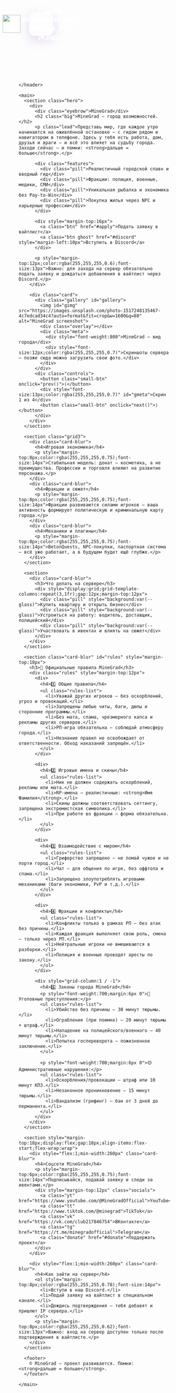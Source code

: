 <html lang="ru">
<head>
  <link rel="apple-touch-icon" sizes="180x180" href="/apple-touch-icon.png">
  <link rel="icon" type="image/png" sizes="32x32" href="/favicon-32x32.png">
  <link rel="icon" type="image/png" sizes="16x16" href="/favicon-16x16.png">
  <link rel="manifest" href="/site.webmanifest">
  <meta charset="utf-8" />
  <meta name="viewport" content="width=device-width,initial-scale=1" />
  <title>MineGrad — Город возможностей</title>
  <meta name="description" content="MineGrad — роллплей сервер Minecraft. Подай заявку в вайтлист и начни свою историю. Дальше = больше." />
  <link rel="icon" href="data:;base64,iVBORw0KGgo=" />
  <style>
    /* Google-font-like fallback */
    @import url('https://fonts.googleapis.com/css2?family=Inter:wght@300;400;600;800&display=swap');

    :root{
      --bg1:#07021a;
      --bg2:#1a0830;
      --accent1:#7c3aed; /* purple */
      --accent2:#5b21b6; /* deep purple */
      --muted:rgba(255,255,255,0.78);
      --card: rgba(255,255,255,0.04);
      --glass: rgba(255,255,255,0.04);
      --glass-2: rgba(255,255,255,0.03);
    }

    *{box-sizing:border-box}
    html,body{height:100%}
    body{
      margin:0;
      font-family: 'Inter', system-ui, -apple-system, 'Segoe UI', Roboto, 'Helvetica Neue', Arial;
      color:var(--muted);
      background: radial-gradient(1200px 600px at 10% 10%, rgba(124,58,237,0.12), transparent), linear-gradient(180deg,var(--bg1),var(--bg2));
      -webkit-font-smoothing:antialiased;
      -moz-osx-font-smoothing:grayscale;
    }

    .container{max-width:1100px;margin:40px auto;padding:28px}

    header{display:flex;align-items:center;justify-content:space-between;gap:16px}
    .brand{display:flex;align-items:center;gap:12px}
    .logo{width:64px;height:64px;border-radius:14px;background:linear-gradient(135deg,var(--accent1),var(--accent2));display:flex;align-items:center;justify-content:center;font-weight:800;color:white;font-size:20px;box-shadow:0 10px 30px rgba(91,33,182,0.18)}
    h1{margin:0;font-size:22px}
    .tag{font-size:13px;color:rgba(255,255,255,0.65)}

    nav{display:flex;gap:10px}
    .btn{background:linear-gradient(90deg,var(--accent1),var(--accent2));padding:10px 16px;border-radius:10px;color:white;font-weight:600;text-decoration:none;display:inline-block}
    .btn.ghost{background:transparent;border:1px solid rgba(255,255,255,0.06);color:var(--muted)}

    main{margin-top:26px}
    .hero{display:grid;grid-template-columns:1fr 540px;gap:28px;align-items:center}
    .eyebrow{display:inline-block;background:linear-gradient(90deg,#2d1366,#6b3bd1);padding:6px 10px;border-radius:999px;font-size:13px;color:white;font-weight:700}
    .big{font-size:44px;line-height:1.02;margin:12px 0;font-weight:800}
    .lead{color:rgba(255,255,255,0.85);font-size:16px}

    .features{display:grid;grid-template-columns:repeat(2,1fr);gap:12px;margin-top:18px}
    .pill{background:var(--card);padding:12px;border-radius:10px;font-weight:600}

    /* gallery */
    .card{border-radius:16px;overflow:hidden;background:linear-gradient(180deg, rgba(255,255,255,0.02), rgba(255,255,255,0.01));box-shadow:0 10px 30px rgba(2,6,23,0.6);}
    .gallery{height:360px;background:#000;position:relative;display:flex;align-items:center;justify-content:center}
    .gallery img{width:100%;height:100%;object-fit:cover;display:block}
    .gallery .overlay{position:absolute;inset:0;background:linear-gradient(180deg,transparent,rgba(2,6,23,0.6) 65%)}
    .gallery .meta{position:absolute;left:18px;bottom:18px;background:rgba(0,0,0,0.35);backdrop-filter:blur(6px);padding:10px;border-radius:10px}
    .controls{display:flex;align-items:center;justify-content:space-between;padding:10px}
    .small-btn{background:rgba(255,255,255,0.03);border:1px solid rgba(255,255,255,0.04);padding:8px 10px;border-radius:8px;color:var(--muted);cursor:pointer}

    /* sections */
    section{margin-top:22px}
    .grid3{display:grid;grid-template-columns:repeat(3,1fr);gap:12px}
    .card-blur{padding:18px;border-radius:12px;background:linear-gradient(180deg, rgba(255,255,255,0.02), rgba(255,255,255,0.01));border:1px solid rgba(255,255,255,0.03)}

    /* rules */
    .rules{display:grid;grid-template-columns:repeat(2,1fr);gap:18px}
    .rules h3{margin-top:0}
    ul.rules-list{padding-left:18px;margin:8px 0}

    /* socials */
    .socials{display:flex;gap:10px;flex-wrap:wrap}
    .socials a{padding:8px 12px;border-radius:10px;text-decoration:none;font-weight:700}
    .yt{background:#ff3b3b;color:white}
    .tt{background:#111;color:white}
    .vk{background:#4a76a8;color:white}
    .tg{background:linear-gradient(90deg,#6b3bd1,#2a64d6);color:white}
    .donate{background:linear-gradient(90deg,#10b981,#059669);color:white}

    footer{margin-top:38px;text-align:center;color:rgba(255,255,255,0.44);font-size:13px;padding-bottom:30px}

    /* responsive */
    @media (max-width:1000px){
      .hero{grid-template-columns:1fr}
      .gallery{height:260px}
      .grid3{grid-template-columns:1fr}
      .rules{grid-template-columns:1fr}
    }

    @media (max-width:420px){.big{font-size:28px}}
  </style>
</head>
<body>
  <div class="container">
    <header>
      <div class="brand">
        <div class="logo">
         <img src="android-chrome-512x512.png" alt="NO" style="width:48px; height:48px>
        </div>
        <div>
          <h1>MineGrad</h1>
          <div class="tag">Город возможностей. Играй. РП. Живи.</div>
        </div>
      </div>

    </header>

    <main>
      <section class="hero">
        <div>
          <div class="eyebrow">MineGrad</div>
          <h2 class="big">MineGrad — город возможностей.</h2>
          <p class="lead">Представь мир, где каждое утро начинается на оживлённой остановке — с гидом рядом и навигатором в телефоне. Здесь у тебя есть работа, дом, друзья и враги — и всё это влияет на судьбу города. Заходи сейчас — и помни: <strong>дальше = больше</strong>.</p>

          <div class="features">
            <div class="pill">Реалистичный городской спавн и вводный гид</div>
            <div class="pill">Фракции: полиция, военные, медики, СМИ</div>
            <div class="pill">Уникальная рыбалка и экономика без Pay-to-Win</div>
            <div class="pill">Покупка жилья через NPC и карьерные профессии</div>
          </div>

          <div style="margin-top:16px">
            <a class="btn" href="#apply">Подать заявку в вайтлист</a>
            <a class="btn ghost" href="#discord" style="margin-left:10px">Вступить в Discord</a>
          </div>

          <p style="margin-top:12px;color:rgba(255,255,255,0.6);font-size:13px">Важно: для захода на сервер обязательно подать заявку и дождаться добавления в вайтлист через Discord.</p>
        </div>

        <div class="card">
          <div class="gallery" id="gallery">
            <img id="gimg" src="https://images.unsplash.com/photo-1517248135467-4c7edcad34c4?auto=format&fit=crop&w=1600&q=80" alt="MineGrad screenshot">
            <div class="overlay"></div>
            <div class="meta">
              <div style="font-weight:800">MineGrad — вид города</div>
              <div style="font-size:12px;color:rgba(255,255,255,0.7)">Скриншоты сервера — позже сюда можно загрузить свои фото.</div>
            </div>
          </div>
          <div class="controls">
            <button class="small-btn" onclick="prev()">⟨</button>
            <div style="font-size:13px;color:rgba(255,255,255,0.7)" id="gmeta">Скрин 1 из 4</div>
            <button class="small-btn" onclick="next()">⟩</button>
          </div>
        </div>
      </section>

      <section class="grid3">
        <div class="card-blur">
          <h4>Игровая экономика</h4>
          <p style="margin-top:8px;color:rgba(255,255,255,0.75);font-size:14px">Стабильная модель: донат — косметика, а не преимущества. Профессии и торговля влияют на развитие персонажа.</p>
        </div>
        <div class="card-blur">
          <h4>Фракции и сюжет</h4>
          <p style="margin-top:8px;color:rgba(255,255,255,0.75);font-size:14px">Фракции развиваются силами игроков — ваша активность формирует политическую и криминальную карту города.</p>
        </div>
        <div class="card-blur">
          <h4>Механики и плагины</h4>
          <p style="margin-top:8px;color:rgba(255,255,255,0.75);font-size:14px">BetonQuests, NPC-покупки, паспортная система — всё уже работает, а в будущем будет ещё глубже.</p>
        </div>
      </section>

      <section>
        <div class="card-blur">
          <h3>Что делать на сервере</h3>
          <div style="display:grid;grid-template-columns:repeat(3,1fr);gap:12px;margin-top:12px">
            <div class="pill" style="background:var(--glass)">Купить квартиру и открыть бизнес</div>
            <div class="pill" style="background:var(--glass)">Устроиться на работу: водитель, доставщик, полицейский</div>
            <div class="pill" style="background:var(--glass)">Участвовать в ивентах и влиять на сюжет</div>
          </div>
        </div>
      </section>

      <section class="card-blur" id="rules" style="margin-top:18px">
        <h3>📜 Официальные правила MineGrad</h3>
        <div class="rules" style="margin-top:12px">
          <div>
            <h4>1️⃣ Общие правила</h4>
            <ul class="rules-list">
              <li>Уважай других игроков — без оскорблений, угроз и провокаций.</li>
              <li>Запрещены любые читы, баги, дюпы и сторонние программы.</li>
              <li>Без мата, спама, чрезмерного капса и рекламы других серверов.</li>
              <li>РП-игра обязательна — соблюдай атмосферу города.</li>
              <li>Незнание правил не освобождает от ответственности. Обход наказаний запрещён.</li>
            </ul>
          </div>

          <div>
            <h4>2️⃣ Игровые имена и скины</h4>
            <ul class="rules-list">
              <li>Ник не должен содержать оскорблений, рекламы или мата.</li>
              <li>RP-имена — реалистичные: <strong>Имя Фамилия</strong>.</li>
              <li>Скины должны соответствовать сеттингу, запрещена экстремистская символика.</li>
              <li>При работе во фракции — форма обязательна.</li>
            </ul>
          </div>

          <div>
            <h4>3️⃣ Взаимодействие с миром</h4>
            <ul class="rules-list">
              <li>Гриферство запрещено — не ломай чужое и не порти город.</li>
              <li>Чат — для общения по игре, без оффтопа и спама.</li>
              <li>Запрещено злоупотреблять игровыми механиками (баги экономики, PvP и т.д.).</li>
            </ul>
          </div>

          <div>
            <h4>4️⃣ Фракции и конфликты</h4>
            <ul class="rules-list">
              <li>Конфликты только в рамках РП — без атак без причины.</li>
              <li>Каждая фракция выполняет свою роль, смена — только через РП.</li>
              <li>Нейтральные игроки не вмешиваются в разборки.</li>
              <li>Полиция и военные проводят аресты по закону.</li>
            </ul>
          </div>

          <div style="grid-column:1 / -1">
            <h4>5️⃣ Законы города MineGrad</h4>
            <p style="font-weight:700;margin:6px 0">🔴 Уголовные преступления:</p>
            <ul class="rules-list">
              <li>Убийство без причины — 30 минут тюрьмы.</li>
              <li>Ограбление (при поимке) — 20 минут тюрьмы + штраф.</li>
              <li>Нападение на полицейского/военного — 40 минут тюрьмы.</li>
              <li>Попытка госпереворота — пожизненное заключение.</li>
            </ul>

            <p style="font-weight:700;margin:6px 0">🟡 Административные нарушения:</p>
            <ul class="rules-list">
              <li>Оскорбления/провокации — штраф или 10 минут КПЗ.</li>
              <li>Незаконное проникновение — 15 минут тюрьмы.</li>
              <li>Вандализм (грифинг) — бан от 3 дней до перманента.</li>
            </ul>
          </div>
        </div>
      </section>

      <section style="margin-top:18px;display:flex;gap:18px;align-items:flex-start;flex-wrap:wrap">
        <div style="flex:1;min-width:260px" class="card-blur">
          <h4>Соцсети MineGrad</h4>
          <p style="margin-top:6px;color:rgba(255,255,255,0.75);font-size:14px">Подписывайся, подавай заявку и следи за ивентами.</p>
          <div style="margin-top:12px" class="socials">
            <a class="yt" href="https://www.youtube.com/@MineGradOfficial">YouTube</a>
            <a class="tt" href="https://www.tiktok.com/@minegrad">TikTok</a>
            <a class="vk" href="https://vk.com/club217846754">ВКонтакте</a>
            <a class="tg" href="https://t.me/minegradofficial">Telegram</a>
            <a class="donate" href="#donate">Поддержать проект</a>
          </div>
        </div>

        <div style="flex:1;min-width:260px" class="card-blur">
          <h4>Как зайти на сервер</h4>
          <ol style="margin-top:8px;color:rgba(255,255,255,0.78);font-size:14px">
            <li>Вступи в наш Discord.</li>
            <li>Подай заявку на вайтлист в специальном канале.</li>
            <li>Дождись подтверждения — тебя добавят и пришлют IP сервера.</li>
          </ol>
          <p style="margin-top:8px;color:rgba(255,255,255,0.62);font-size:13px">Важно: вход на сервер доступен только после подтверждения в вайтлисте.</p>
        </div>
      </section>

      <footer>
        © MineGrad — проект развивается. Помни: <strong>дальше = больше</strong>.
      </footer>

    </main>
  </div>

  <script>
    // simple gallery logic — images are placeholders, replace with server screenshots later
    const gallery = [
      'https://images.unsplash.com/photo-1517248135467-4c7edcad34c4?auto=format&fit=crop&w=1600&q=80',
      'https://images.unsplash.com/photo-1500530855697-b586d89ba3ee?auto=format&fit=crop&w=1600&q=80',
      'https://images.unsplash.com/photo-1509395176047-4a66953fd231?auto=format&fit=crop&w=1600&q=80',
      'https://images.unsplash.com/photo-1502450802614-7df7a7b2b0a4?auto=format&fit=crop&w=1600&q=80',
    ];
    let idx = 0;
    const img = document.getElementById('gimg');
    const meta = document.getElementById('gmeta');

    function update(){
      img.src = gallery[idx];
      meta.innerText = `Скрин ${idx+1} из ${gallery.length}`;
    }
    function next(){ idx = (idx + 1) % gallery.length; update(); }
    function prev(){ idx = (idx - 1 + gallery.length) % gallery.length; update(); }
    // auto-rotate
    setInterval(()=>{ idx = (idx+1)%gallery.length; update(); },6000);
  </script>
</body>
</html>

